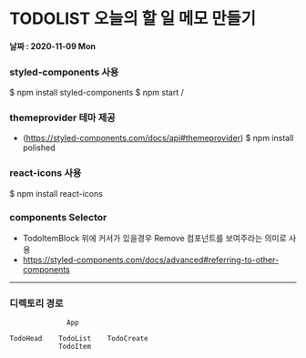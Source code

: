# TODOLIST 오늘의 할 일 메모 만들기
#### 날짜 : 2020-11-09 Mon

### styled-components 사용 
$ npm install styled-components 
$ npm start /

### themeprovider 테마 제공
- (https://styled-components.com/docs/api#themeprovider)
$ npm install polished

### react-icons 사용
$ npm install react-icons

### components Selector

- TodoItemBlock 위에 커서가 있을경우 Remove 컴포넌트를 보여주라는 의미로 사용
- https://styled-components.com/docs/advanced#referring-to-other-components


-----------------

### 디렉토리 경로


                  App

    TodoHead    TodoList    TodoCreate
                TodoItem
                
                
